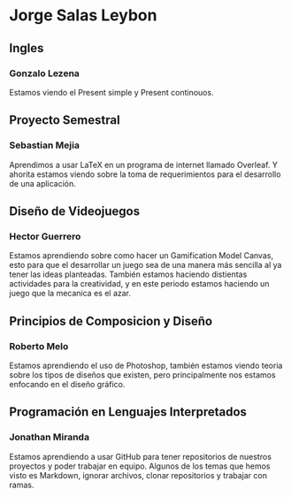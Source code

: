 # Jorge Salas Leybon

## Ingles
### Gonzalo Lezena
Estamos viendo el Present simple y Present continouos.

## Proyecto Semestral
### Sebastian Mejia
Aprendimos a usar LaTeX en un programa de internet llamado Overleaf. Y ahorita estamos viendo sobre la toma de requerimientos para el desarrollo de una aplicación.

## Diseño de Videojuegos
### Hector Guerrero
Estamos aprendiendo sobre como hacer un Gamification Model Canvas, esto para que el desarrollar un juego sea de una manera más sencilla al ya tener las ideas planteadas. También estamos haciendo distientas actividades para la creatividad, y en este periodo estamos haciendo un juego que la mecanica es el azar.

## Principios de Composicion y Diseño
### Roberto Melo
Estamos aprendiendo el uso de Photoshop, también estamos viendo teoria sobre los tipos de diseños que existen, pero principalmente nos estamos enfocando en el diseño gráfico.

## Programación en Lenguajes Interpretados
### Jonathan Miranda
Estamos aprendiendo a usar GitHub para tener repositorios de nuestros proyectos y poder trabajar en equipo. Algunos de los temas que hemos visto es Markdown, ignorar archivos, clonar repositorios y trabajar con ramas.

